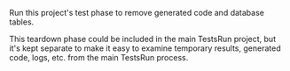 Run this project's test phase to remove generated code and database tables.

This teardown phase could be included in the main TestsRun project, but it's kept separate to make it easy to examine
temporary results, generated code, logs, etc. from the main TestsRun process.